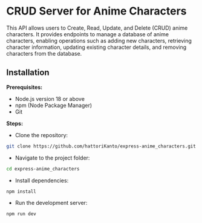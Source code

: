 # CRUD Server for Anime Characters

This API allows users to Create, Read, Update, and Delete (CRUD) anime characters. It provides endpoints to manage a database of anime characters, enabling operations such as adding new characters, retrieving character information, updating existing character details, and removing characters from the database.

## Installation

**Prerequisites:**
- Node.js version 18 or above
- npm (Node Package Manager)
- Git

**Steps:**

- Clone the repository:
```bash
git clone https://github.com/hattoriKanto/express-anime_characters.git
```

- Navigate to the project folder:
```bash
cd express-anime_characters
```

- Install dependencies:
```bash
npm install
```

- Run the development server:
```bash
npm run dev
```
